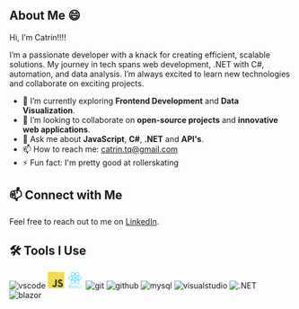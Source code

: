 ## About Me :smile:

Hi, I’m Catrin!!!!

I’m a passionate developer with a knack for creating efficient, scalable solutions. My journey in tech spans web development, .NET with C#, automation, and data analysis. I’m always excited to learn new technologies and collaborate on exciting projects.

- :seedling: I’m currently exploring **Frontend Development** and **Data Visualization**.
- :handshake: I’m looking to collaborate on **open-source projects** and **innovative web applications**.
- :speech_balloon: Ask me about **JavaScript**, **C#**, **.NET** and **API's**.
- :mailbox: How to reach me: [catrin.tq@gmail.com](catrin.tq@gmail.com)
- :zap: Fun fact: I'm pretty good at rollerskating
## :mailbox: Connect with Me
Feel free to reach out to me on [LinkedIn](https://www.linkedin.com/in/CatrinTQ).
## :hammer_and_wrench: Tools I Use
<p align="left">
<img src="https://cdn.jsdelivr.net/gh/devicons/devicon/icons/vscode/vscode-original.svg" alt="vscode" width="30" height="30"/>
<img src="https://raw.githubusercontent.com/devicons/devicon/master/icons/javascript/javascript-original.svg" alt="javascript" width="30" height="30" />
<img src="https://raw.githubusercontent.com/devicons/devicon/master/icons/react/react-original-wordmark.svg" alt="react" width="30" height="30" />
<img src="https://cdn.jsdelivr.net/gh/devicons/devicon/icons/git/git-original.svg" alt="git" width="30" height="30"/>
<img src="https://cdn.jsdelivr.net/gh/devicons/devicon/icons/github/github-original-wordmark.svg" alt="github" width="30" height="30"/>
<img src="https://cdn.jsdelivr.net/gh/devicons/devicon/icons/mysql/mysql-original-wordmark.svg" alt="mysql" width="30" height="30"/>
<img src="https://cdn.jsdelivr.net/gh/devicons/devicon/icons/visualstudio/visualstudio-plain.svg" alt="visualstudio" width="30" height="30"/>
<img src="https://img.shields.io/badge/.NET-512BD4?style=for-the-badge&logo=dotnet&logoColor=white" alt=".NET" width="30" height="30" />
<img src="https://img.shields.io/badge/Blazor-512BD4?style=for-the-badge&logo=blazor&logoColor=white" alt="" width="" height="" />
<img src="https://img.shields.io/badge/GitHub%20Pages-222222?style=for-the-badge&logo=GitHub%20Pages&logoColor=white" alt="blazor" width="30" height="30" />
<img src="https://img.shields.io/badge/Insomnia-5849be?style=for-the-badge&logo=Insomnia&logoColor=white" alt="" width="" height="" />
<img src="https://img.shields.io/badge/Node%20js-339933?style=for-the-badge&logo=nodedotjs&logoColor=white" alt="" width="" height="" />
<img src="" alt="" width="" height="" />

</p>


<!--
## Hey there 👋

Here I am, a passionate web developer focusing on frontend technologies located in Stockholm. 
I love building user-friendly interfaces using HTML, CSS, and JavaScript. 💻✨

- 👯 I'm always looking for interesting projects to contribute to, and I'm eager to grow and learn with others.
- 📫 How to reach me: [my LinkedIn](https://linkedin.com/in/catrintq)
- 😄 Pronouns: She/her
- ⚡ Fun fact: I am a passionate quad skater who loves spending time at my local skate park

**CatrinTQ/CatrinTQ** is a ✨ _special_ ✨ repository because its `README.md` (this file) appears on your GitHub profile.

Here are some ideas to get you started:

- 🔭 I’m currently working on ...
- 🌱 I’m currently learning ...
- 👯 I’m looking to collaborate on ...
- 🤔 I’m looking for help with ...
- 💬 Ask me about ...
- 📫 How to reach me: ...
- 😄 Pronouns: ...
- ⚡ Fun fact: ...
-->
